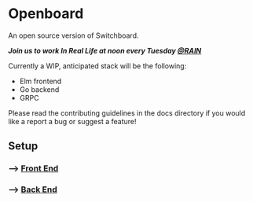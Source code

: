 # Openboard

An open source version of Switchboard.

***Join us to work In Real Life at noon every Tuesday [@RAIN](https://goo.gl/maps/NvamavVu2CtUMQFp9)***

Currently a WIP, anticipated stack will be the following:
- Elm frontend
- Go backend
- GRPC

Please read the contributing guidelines in the docs directory if you would like a report a bug or suggest a feature!

## Setup
### --> [Front End](https://github.com/OpenEugene/openboard/tree/master/front)
### --> [Back End](https://github.com/OpenEugene/openboard/tree/master/back)
